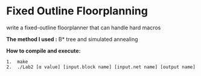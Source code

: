 #  Fixed Outline Floorplanning
write a fixed-outline floorplanner that can handle hard macros  

**The method I used :** B* tree and simulated annealing  

**How to compile and execute:**

    1.  make  
    2.  ./Lab2 [α value] [input.block name] [input.net name] [output name]   
